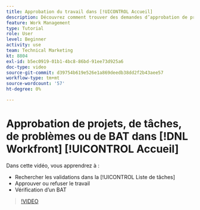 ```yaml
---
title: Approbation du travail dans [!UICONTROL Accueil]
description: Découvrez comment trouver des demandes d’approbation de projet, de tâche, de problème et de BAT dans la section [!UICONTROL Liste de tâches], puis approuver ou rejeter le travail dans [!DNL  Workfront].
feature: Work Management
type: Tutorial
role: User
level: Beginner
activity: use
team: Technical Marketing
kt: 8804
exl-id: b5ec0919-01b1-4bc8-86bd-91ee73d925a6
doc-type: video
source-git-commit: d39754b619e526e1a869deedb38dd2f2b43aee57
workflow-type: tm+mt
source-wordcount: '57'
ht-degree: 0%

---
```


# Approbation de projets, de tâches, de problèmes ou de BAT dans [!DNL Workfront] [!UICONTROL Accueil]

Dans cette vidéo, vous apprendrez à :

* Rechercher les validations dans la [!UICONTROL Liste de tâches]
* Approuver ou refuser le travail
* Vérification d’un BAT

>[!VIDEO](https://video.tv.adobe.com/v/335105/?quality=12)

<!---
learn more URLs
--->

